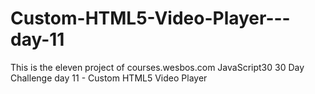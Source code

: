# Custom-HTML5-Video-Player---day-11
This is the eleven project of courses.wesbos.com JavaScript30 30 Day Challenge day 11 - Custom HTML5 Video Player

